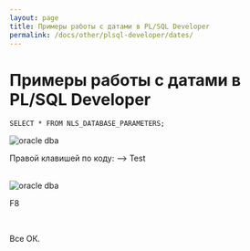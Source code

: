 ```yaml
---
layout: page
title: Примеры работы с датами в PL/SQL Developer
permalink: /docs/other/plsql-developer/dates/
---
```



# Примеры работы с датами в PL/SQL Developer


    SELECT * FROM NLS_DATABASE_PARAMETERS;


<img src="http://files.plsql.ru/plsql-developer/plsqldeveloper-dates-1.png" alt="oracle dba" border="0" />



<br/>

Правой клавишей по коду: --> Test

<br/>

<img src="http://files.plsql.ru/plsql-developer/plsqldeveloper-dates-2.png" alt="oracle dba" border="0" />

<br/>

F8

<br/>

Все ОК.
